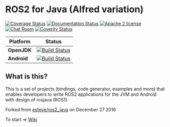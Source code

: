 ROS2 for Java (Alfred variation)
=============

[![Coverage Status](https://coveralls.io/repos/github/ros2java-alfred/ros2_java/badge.svg?branch=master)](https://coveralls.io/github/ros2java-alfred/ros2_java?branch=master) [![Documentation Status](https://readthedocs.org/projects/ros2-java/badge/?version=latest)](http://ros2-java.readthedocs.io/en/latest/?badge=latest) [![Apache 2 license](https://img.shields.io/badge/License-Apache%202.0-blue.svg)](https://github.com/ros2java-alfred/ros2_java/blob/master/LICENSE) [![Chat Room](https://badges.gitter.im/gitterHQ/gitterHQ.github.io.svg)](https://gitter.im/ros2java-alfred?utm_source=badge&utm_medium=badge&utm_campaign=pr-badge&utm_content=badge) [![Coverity Status](https://img.shields.io/coverity/scan/10818.svg)](https://scan.coverity.com/projects/ros2java-alfred-ros2_java)

| Platform | Status |
|----------|--------|
| **OpenJDK** | [![Build Status](https://travis-ci.org/ros2java-alfred/ros2_java.svg?branch=master)](https://travis-ci.org/ros2java-alfred/ros2_java) |
| **Android** | [![Build Status](https://travis-ci.org/ros2java-alfred/ros2_android.svg?branch=master)](https://travis-ci.org/ros2java-alfred/ros2_android) |

What is this?
-------------

This is a set of projects (bindings, code generator, examples and more) that enables developers to write ROS2
applications for the JVM and Android with design of rosjava (ROS1).

Forked from [esteve/ros2_java](https://github.com/esteve/ros2_java) on December 27 2016

To start => [Wiki](https://github.com/ros2java-alfred/ros2_java/wiki)
